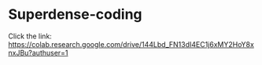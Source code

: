 # Superdense-coding

Click the link: https://colab.research.google.com/drive/144Lbd_FN13dI4EC1j6xMY2HoY8xnxJBu?authuser=1
